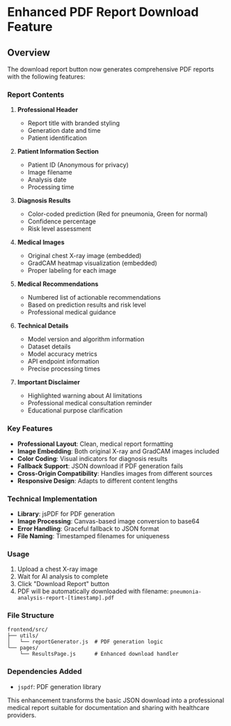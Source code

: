 # Enhanced PDF Report Download Feature

## Overview

The download report button now generates comprehensive PDF reports with the following features:

### Report Contents

1. **Professional Header**

   - Report title with branded styling
   - Generation date and time
   - Patient identification

2. **Patient Information Section**

   - Patient ID (Anonymous for privacy)
   - Image filename
   - Analysis date
   - Processing time

3. **Diagnosis Results**

   - Color-coded prediction (Red for pneumonia, Green for normal)
   - Confidence percentage
   - Risk level assessment

4. **Medical Images**

   - Original chest X-ray image (embedded)
   - GradCAM heatmap visualization (embedded)
   - Proper labeling for each image

5. **Medical Recommendations**

   - Numbered list of actionable recommendations
   - Based on prediction results and risk level
   - Professional medical guidance

6. **Technical Details**

   - Model version and algorithm information
   - Dataset details
   - Model accuracy metrics
   - API endpoint information
   - Precise processing times

7. **Important Disclaimer**
   - Highlighted warning about AI limitations
   - Professional medical consultation reminder
   - Educational purpose clarification

### Key Features

- **Professional Layout**: Clean, medical report formatting
- **Image Embedding**: Both original X-ray and GradCAM images included
- **Color Coding**: Visual indicators for diagnosis results
- **Fallback Support**: JSON download if PDF generation fails
- **Cross-Origin Compatibility**: Handles images from different sources
- **Responsive Design**: Adapts to different content lengths

### Technical Implementation

- **Library**: jsPDF for PDF generation
- **Image Processing**: Canvas-based image conversion to base64
- **Error Handling**: Graceful fallback to JSON format
- **File Naming**: Timestamped filenames for uniqueness

### Usage

1. Upload a chest X-ray image
2. Wait for AI analysis to complete
3. Click "Download Report" button
4. PDF will be automatically downloaded with filename: `pneumonia-analysis-report-[timestamp].pdf`

### File Structure

```
frontend/src/
├── utils/
│   └── reportGenerator.js  # PDF generation logic
└── pages/
    └── ResultsPage.js      # Enhanced download handler
```

### Dependencies Added

- `jspdf`: PDF generation library

This enhancement transforms the basic JSON download into a professional medical report suitable for documentation and sharing with healthcare providers.
